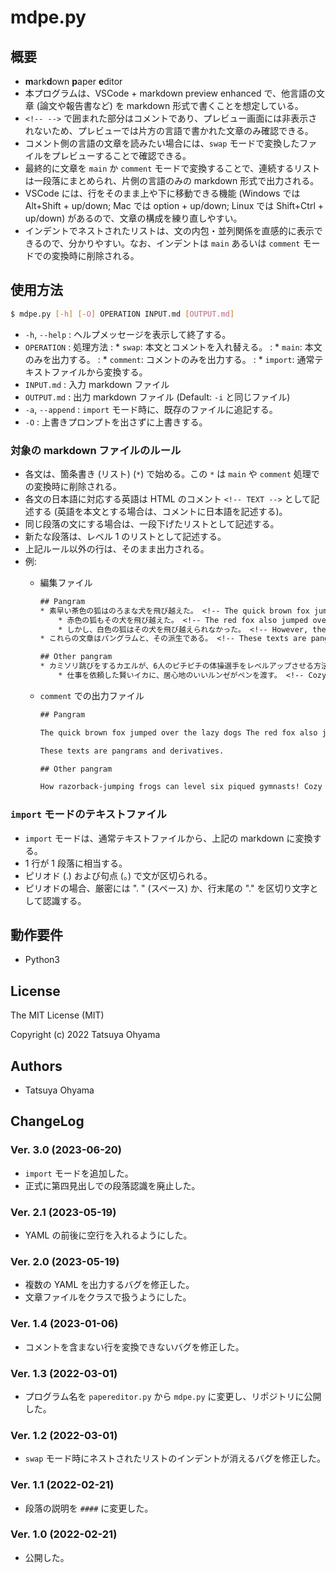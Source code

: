# mdpe.py

## 概要
* **m**ark**d**own **p**aper **e**ditor
* 本プログラムは、VSCode + markdown preview enhanced で、他言語の文章 (論文や報告書など) を markdown 形式で書くことを想定している。
* `<!-- -->` で囲まれた部分はコメントであり、プレビュー画面には非表示されないため、プレビューでは片方の言語で書かれた文章のみ確認できる。
* コメント側の言語の文章を読みたい場合には、`swap` モードで変換したファイルをプレビューすることで確認できる。
* 最終的に文章を `main` か `comment` モードで変換することで、連続するリストは一段落にまとめられ、片側の言語のみの markdown 形式で出力される。
* VSCode には、行をそのまま上や下に移動できる機能 (Windows では Alt+Shift + up/down; Mac では option + up/down; Linux では Shift+Ctrl + up/down) があるので、文章の構成を練り直しやすい。
* インデントでネストされたリストは、文の内包・並列関係を直感的に表示できるので、分かりやすい。なお、インデントは `main` あるいは `comment` モードでの変換時に削除される。


## 使用方法
```sh
$ mdpe.py [-h] [-O] OPERATION INPUT.md [OUTPUT.md]
```

* `-h`, `--help`
	: ヘルプメッセージを表示して終了する。
* `OPERATION`
	: 処理方法
	: * `swap`: 本文とコメントを入れ替える。
	: * `main`: 本文のみを出力する。
	: * `comment`: コメントのみを出力する。
	: * `import`: 通常テキストファイルから変換する。
* `INPUT.md`
	: 入力 markdown ファイル
* `OUTPUT.md`
	: 出力 markdown ファイル (Default: `-i` と同じファイル)
* `-a`, `--append`
	: `import` モード時に、既存のファイルに追記する。
* `-O`
	: 上書きプロンプトを出さずに上書きする。


### 対象の markdown ファイルのルール
* 各文は、箇条書き (リスト) (`*`) で始める。この `*` は `main` や `comment` 処理での変換時に削除される。
* 各文の日本語に対応する英語は HTML のコメント `<!-- TEXT -->` として記述する (英語を本文とする場合は、コメントに日本語を記述する)。
* 同じ段落の文にする場合は、一段下げたリストとして記述する。
* 新たな段落は、レベル 1 のリストとして記述する。
* 上記ルール以外の行は、そのまま出力される。
* 例:
	* 編集ファイル

		```txt
		## Pangram
		* 素早い茶色の狐はのろまな犬を飛び越えた。 <!-- The quick brown fox jumped over the lazy dogs -->
			* 赤色の狐もその犬を飛び越えた。 <!-- The red fox also jumped over the dog. -->
			* しかし、白色の狐はその犬を飛び越えられなかった。 <!-- However, the white fox could not jumps over the dog. -->
		* これらの文章はパングラムと、その派生である。 <!-- These texts are pangrams and derivatives. -->

		## Other pangram
		* カミソリ跳びをするカエルが、6人のピチピチの体操選手をレベルアップさせる方法！ <!-- How razorback-jumping frogs can level six piqued gymnasts! -->
			* 仕事を依頼した賢いイカに、居心地のいいルンゼがペンを渡す。 <!-- Cozy lummox gives smart squid who asks for job pen. -->
		```

	* `comment` での出力ファイル

		```txt
		## Pangram

		The quick brown fox jumped over the lazy dogs The red fox also jumped over the dog. However, the white fox could not jumps over the dog.

		These texts are pangrams and derivatives.

		## Other pangram

		How razorback-jumping frogs can level six piqued gymnasts! Cozy lummox gives smart squid who asks for job pen.
		```


### `import` モードのテキストファイル
* `import` モードは、通常テキストファイルから、上記の markdown に変換する。
* 1 行が 1 段落に相当する。
* ピリオド (.) および句点 (。) で文が区切られる。
* ピリオドの場合、厳密には ". " (スペース) か、行末尾の "." を区切り文字として認識する。



## 動作要件
* Python3


## License
The MIT License (MIT)

Copyright (c) 2022 Tatsuya Ohyama


## Authors
* Tatsuya Ohyama


## ChangeLog
### Ver. 3.0 (2023-06-20)
* `import` モードを追加した。
* 正式に第四見出しでの段落認識を廃止した。

### Ver. 2.1 (2023-05-19)
* YAML の前後に空行を入れるようにした。

### Ver. 2.0 (2023-05-19)
* 複数の YAML を出力するバグを修正した。
* 文章ファイルをクラスで扱うようにした。

### Ver. 1.4 (2023-01-06)
* コメントを含まない行を変換できないバグを修正した。

### Ver. 1.3 (2022-03-01)
* プログラム名を `papereditor.py` から `mdpe.py` に変更し、リポジトリに公開した。

### Ver. 1.2 (2022-03-01)
* `swap` モード時にネストされたリストのインデントが消えるバグを修正した。

### Ver. 1.1 (2022-02-21)
* 段落の説明を `####` に変更した。

### Ver. 1.0 (2022-02-21)
* 公開した。
